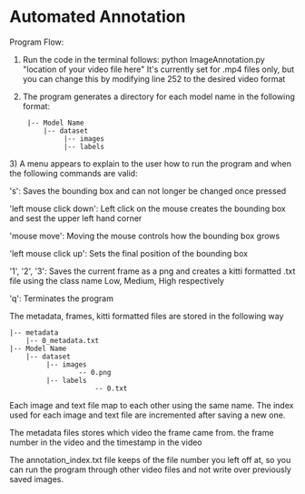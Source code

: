 # Automated Annotation

Program Flow:

1) Run the code in the terminal follows: python ImageAnnotation.py "location of your video file here"
   It's currently set for .mp4 files only, but you can change this by modifying line 252 to the desired video format

2) <p style="text-align:left;">The program generates a directory for each model name in the following format:</p>
  
      	|-- Model Name
		    |-- dataset
			     |-- images
			     |-- labels

<p style="text-align:left;">3) A menu appears to explain to the user how to run the program and when the following commands are valid: </p>
<p style="text-align:left;">'s': Saves the bounding box and can not longer be changed once pressed</p>
<p style="text-align:left;">'left mouse click down': Left click on the mouse creates the bounding box and sest the upper left hand corner</p>
<p style="text-align:left;">'mouse move': Moving the mouse controls how the bounding box grows</p>
<p style="text-align:left;">'left mouse click up': Sets the final position of the bounding box</p>
<p style="text-align:left;">'1', '2', '3': Saves the current frame as a png and creates a kitti formatted .txt file using the class name Low, Medium, High respectively</p>
<p style="text-align:left;">'q': Terminates the program</p>
   
   The metadata, frames, kitti formatted files are stored in the following way
  
  	|-- metadata
		|-- 0_metadata.txt
    |-- Model Name
		|-- dataset
			 |-- images
		             -- 0.png
			 |-- labels
                         -- 0.txt
             
<p style="text-align:left;">Each image and text file map to each other using the same name. The index used for each image and text file are incremented after saving a new one.</p>
<p style="text-align:left;">The metadata files stores which video the frame came from. the frame number in the video and the timestamp in the video</p>

<p style="text-align:left;">The annotation_index.txt file keeps of the file number you left off at, so you can run the program through other video files and not write over previously saved images.
